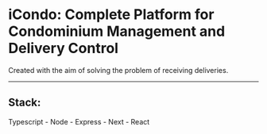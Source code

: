 <h1>iCondo: Complete Platform for Condominium Management and Delivery Control</h1>
<p>Created with the aim of solving the problem of receiving deliveries.</p>
<hr>
<h2>Stack:</h2>
<p>Typescript - Node - Express - Next -  React </p>
